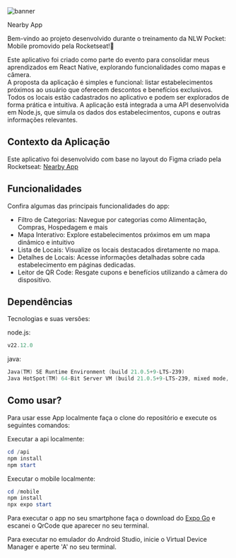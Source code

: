 <img src="https://i.imgur.com/TxFsie5.png" alt="banner">

Nearby App

Bem-vindo ao projeto desenvolvido durante o treinamento da NLW Pocket: Mobile promovido pela Rocketseat!🚀

Este aplicativo foi criado como parte do evento para consolidar meus aprendizados em React Native, explorando funcionalidades como mapas e câmera. </br>
A proposta da aplicação é simples e funcional: listar estabelecimentos próximos ao usuário que oferecem descontos e benefícios exclusivos. Todos os locais estão cadastrados no aplicativo e podem ser explorados de forma prática e intuitiva. A aplicação está integrada a uma API desenvolvida em Node.js, que simula os dados dos estabelecimentos, cupons e outras informações relevantes.

## Contexto da Aplicação
Este aplicativo foi desenvolvido com base no layout do Figma criado pela Rocketseat: [Nearby App](https://www.figma.com/community/file/1448070647757721748/nlw-pocket-mobile-nearby)

## Funcionalidades
Confira algumas das principais funcionalidades do app:
- Filtro de Categorias: Navegue por categorias como Alimentação, Compras, Hospedagem e mais
- Mapa Interativo: Explore estabelecimentos próximos em um mapa dinâmico e intuitivo
- Lista de Locais: Visualize os locais destacados diretamente no mapa.
- Detalhes de Locais: Acesse informações detalhadas sobre cada estabelecimento em páginas dedicadas.
- Leitor de QR Code: Resgate cupons e benefícios utilizando a câmera do dispositivo.

## Dependências
Tecnologias e suas versões:

node.js:
```powershell
v22.12.0
```

java:
```powershell
Java(TM) SE Runtime Environment (build 21.0.5+9-LTS-239)
Java HotSpot(TM) 64-Bit Server VM (build 21.0.5+9-LTS-239, mixed mode, sharing)
```

## Como usar?
Para usar esse App localmente faça o clone do repositório e execute os seguintes comandos:

Executar a api localmente:
```powershell
cd /api
npm install
npm start
```

Executar o mobile localmente:
```powershell
cd /mobile
npm install
npx expo start
```

Para executar o app no seu smartphone faça o download do [Expo Go](https://play.google.com/store/apps/details?id=host.exp.exponent&hl=pt_BR&pli=1) e escanei o QrCode que aparecer no seu terminal.

Para executar no emulador do Android Studio, inicie o Virtual Device Manager e aperte 'A' no seu terminal.
